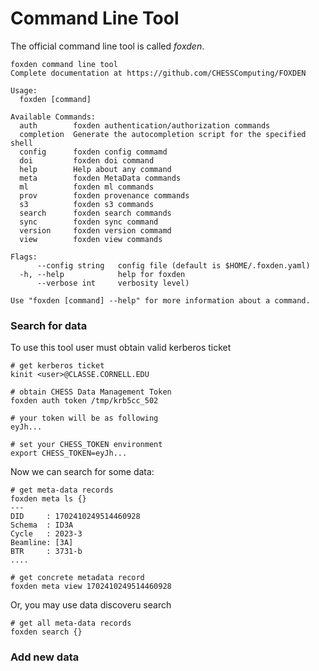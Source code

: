 # Command Line Tool
The official command line tool is called *foxden*.

```
foxden command line tool
Complete documentation at https://github.com/CHESSComputing/FOXDEN

Usage:
  foxden [command]

Available Commands:
  auth        foxden authentication/authorization commands
  completion  Generate the autocompletion script for the specified shell
  config      foxden config commamd
  doi         foxden doi command
  help        Help about any command
  meta        foxden MetaData commands
  ml          foxden ml commands
  prov        foxden provenance commands
  s3          foxden s3 commands
  search      foxden search commands
  sync        foxden sync command
  version     foxden version commamd
  view        foxden view commands

Flags:
      --config string   config file (default is $HOME/.foxden.yaml)
  -h, --help            help for foxden
      --verbose int     verbosity level)

Use "foxden [command] --help" for more information about a command.
```

### Search for data
To use this tool user must obtain valid kerberos ticket
```
# get kerberos ticket
kinit <user>@CLASSE.CORNELL.EDU

# obtain CHESS Data Management Token
foxden auth token /tmp/krb5cc_502

# your token will be as following
eyJh...

# set your CHESS_TOKEN environment
export CHESS_TOKEN=eyJh...
```

Now we can search for some data:
```
# get meta-data records
foxden meta ls {}
---
DID     : 1702410249514460928
Schema  : ID3A
Cycle   : 2023-3
Beamline: [3A]
BTR     : 3731-b
....

# get concrete metadata record
foxden meta view 1702410249514460928
```

Or, you may use data discoveru search
```
# get all meta-data records
foxden search {}
```

### Add new data
```
```
